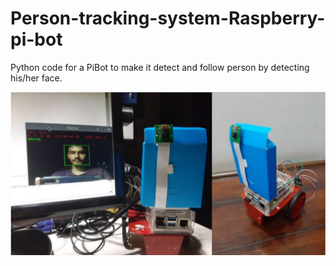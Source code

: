 # Person-tracking-system-Raspberry-pi-bot
Python code for a PiBot to make it detect and follow person by detecting his/her face.

![](PiBot.png)
